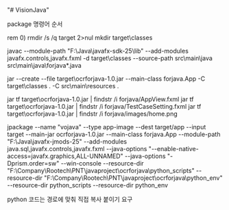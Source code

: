 "# VisionJava"

package 명령어 순서


rem 0)
rmdir /s /q target 2>nul
mkdir target\classes

javac --module-path "F:\Java\javafx-sdk-25\lib" --add-modules javafx.controls,javafx.fxml -d target\classes --source-path src\main\java src\main\java\forjava\*.java

jar --create --file target\ocrforjava-1.0.jar --main-class forjava.App -C target\classes . -C src\main\resources .


jar tf target\ocrforjava-1.0.jar | findstr /i forjava/AppView.fxml
jar tf target\ocrforjava-1.0.jar | findstr /i forjava/TestCaseSetting.fxml
jar tf target\ocrforjava-1.0.jar | findstr /i forjava/images/home.png


jpackage --name "vojava" --type app-image --dest target/app --input target --main-jar ocrforjava-1.0.jar --main-class forjava.App --module-path "F:\Java\javafx-jmods-25" --add-modules java.sql,javafx.controls,javafx.fxml --java-options "--enable-native-access=javafx.graphics,ALL-UNNAMED" --java-options "-Dprism.order=sw" --win-console --resource-dir "F:\Company\Rootech\PNT\javaproject\ocrforjava\python_scripts" --resource-dir "F:\Company\Rootech\PNT\javaproject\ocrforjava\python_env"
--resource-dir python_scripts --resource-dir python_env


python 코드는 경로에 맞춰 직접 복사 붙이기 요구